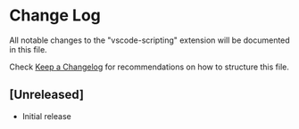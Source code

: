 # Change Log
All notable changes to the "vscode-scripting" extension will be documented in this file.

Check [Keep a Changelog](http://keepachangelog.com/) for recommendations on how to structure this file.

## [Unreleased]
- Initial release